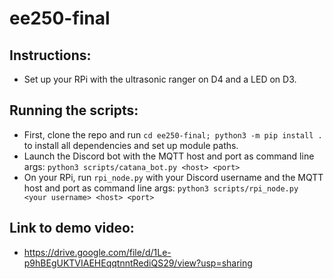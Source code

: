 # ee250-final

## Instructions:
* Set up your RPi with the ultrasonic ranger on D4 and a LED on D3.

## Running the scripts:
* First, clone the repo and run `cd ee250-final; python3 -m pip install .` to install all dependencies and set up module paths.
* Launch the Discord bot with the MQTT host and port as command line args: `python3 scripts/catana_bot.py <host> <port>`
* On your RPi, run `rpi_node.py` with your Discord username and the MQTT host and port as command line args: `python3 scripts/rpi_node.py <your username> <host> <port>`

## Link to demo video:
* https://drive.google.com/file/d/1Le-p9hBEgUKTVIAEHEqqtnntRediQS29/view?usp=sharing
